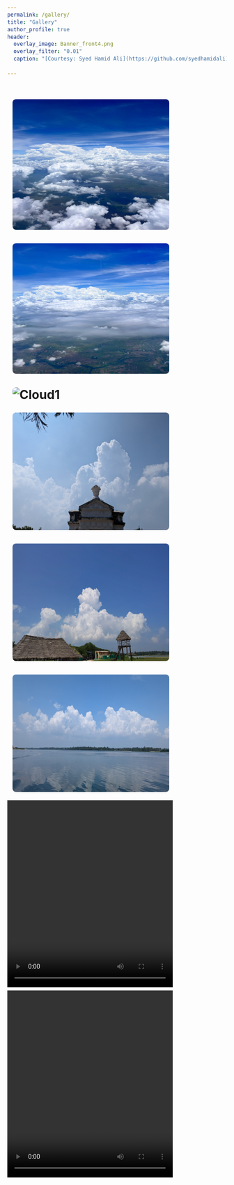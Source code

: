 ```yaml
---
permalink: /gallery/
title: "Gallery"
author_profile: true
header:
  overlay_image: Banner_front4.png
  overlay_filter: "0.01"
  caption: "[Courtesy: Syed Hamid Ali](https://github.com/syedhamidali)"

---
```

<html>
<head>
<style>
img {
  border-radius: 20px;
  padding: 12px;
}
</style>
</head>
<body>

<!-- div {
  text-align: justify;
}

div:after {
  content: "";
  display: inline-block;
  width: 100%;
} -->

<!-- ![AMS talk](/images/myclicked/pondiriver_cloudsys.jpg){: .align-left width="300px" height="250px" margin-right}

![AMS talk](/images/myclicked/pondibeach_cloud.jpg){: .align-right width="300px" height="250px" margin-right}

![AMS talk](/images/myclicked/pondibeach_cloud2.jpg){: .align-left width="300px" height="250px" margin-right}

![AMS talk](/images/myclicked/pondicity_cloud.jpg){: .align-center width="300px" height="250px" margin-right} -->

<h1>
<img src="/images/myclicked/shivani_cloud1.jpg" alt="Cloud1" height="300px" width="360px" >
<img src="/images/myclicked/shivani_cloud2.jpg" alt="Cloud1" height="300px" width="360px" >
<img src="/images/myclicked/pondiriver_cloudsys.jpg" alt="Cloud1" height="270px" width="360px" >
<img src="/images/myclicked/pondicity_cloud.jpg" alt="Cloud1" height="270px" width="360px" >
<img src="/images/myclicked/pondibeach_cloud.jpg" alt="Cloud1" height="270px" width="360px" >
<img src="/images/myclicked/pondiriver_cloudsys2.jpg" alt="Cloud1" height="270px" width="360px" >


<video id="myVideo1" width="380px" height="430px" controls loop>
  <source src="/images/myclicked/electrified_cumulonimbus.mp4" type="video/mp4">
  <!-- <source src="mov_bbb.ogg" type="video/ogg"> -->
  Your browser does not support HTML video.
</video>
<video id="myVideo2" width="380px" height="430px" controls loop>
  <source src="/images/myclicked/shivani_cloudvideo.mp4" type="video/mp4">
  <!-- <source src="mov_bbb.ogg" type="video/ogg"> -->
  Your browser does not support HTML video.
</video>


</h1>
